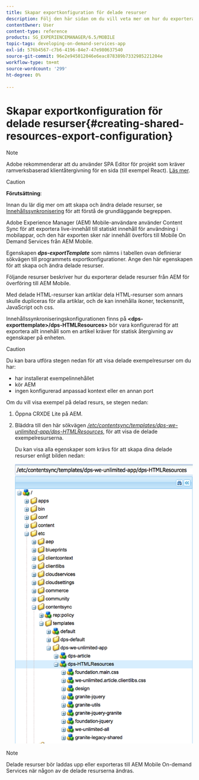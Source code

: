 ```yaml
---
title: Skapar exportkonfiguration för delade resurser
description: Följ den här sidan om du vill veta mer om hur du exporterar delade resurser från Adobe Experience Manager (AEM) för överföring till AEM Mobile.
contentOwner: User
content-type: reference
products: SG_EXPERIENCEMANAGER/6.5/MOBILE
topic-tags: developing-on-demand-services-app
exl-id: 576b4567-c7b6-4196-84e7-47e980637540
source-git-commit: 96e2e945012046e6eac878389b7332985221204e
workflow-type: tm+mt
source-wordcount: '299'
ht-degree: 0%

---
```


# Skapar exportkonfiguration för delade resurser{#creating-shared-resources-export-configuration}

>[!NOTE]
>
>Adobe rekommenderar att du använder SPA Editor för projekt som kräver ramverksbaserad klientåtergivning för en sida (till exempel React). [Läs mer](/help/sites-developing/spa-overview.md).

>[!CAUTION]
>
>**Förutsättning**:
>
>Innan du lär dig mer om att skapa och ändra delade resurser, se [Innehållssynkronisering](/help/mobile/mobile-ondemand-contentsync.md) för att förstå de grundläggande begreppen.

Adobe Experience Manager (AEM) Mobile-användare använder Content Sync för att exportera live-innehåll till statiskt innehåll för användning i mobilappar, och den här exporten sker när innehåll överförs till Mobile On Demand Services från AEM Mobile.

Egenskapen ***dps-exportTemplate*** som nämns i tabellen ovan definierar sökvägen till programmets exportkonfigurationer. Ange den här egenskapen för att skapa och ändra delade resurser.

Följande resurser beskriver hur du exporterar delade resurser från AEM för överföring till AEM Mobile.

Med delade HTML-resurser kan artiklar dela HTML-resurser som annars skulle dupliceras för alla artiklar, och de kan innehålla ikoner, teckensnitt, JavaScript och css.

Innehållssynkroniseringskonfigurationen finns på **&lt;dps-exporttemplate>/dps-HTMLResources>** bör vara konfigurerad för att exportera allt innehåll som en artikel kräver för statisk återgivning av egenskaper på enheten.

>[!CAUTION]
>
>Du kan bara utföra stegen nedan för att visa delade exempelresurser om du har:
>
>* har installerat exempelinnehållet
>* kör AEM
>* ingen konfigurerad anpassad kontext eller en annan port
>

Om du vill visa exempel på delad resurs, se stegen nedan:

1. Öppna CRXDE Lite på AEM.
1. Bläddra till den här sökvägen *[/etc/contentsync/templates/dps-we-unlimited-app/dps-HTMLResources](http://localhost:4502/crx/de/index.jsp#/etc/contentsync/templates/dps-we-unlimited-app/dps-HTMLResources)*, för att visa de delade exempelresurserna.

   Du kan visa alla egenskaper som krävs för att skapa dina delade resurser enligt bilden nedan:

   ![chlimage_1-145](assets/chlimage_1-145.png)

>[!NOTE]
>
>Delade resurser bör laddas upp eller exporteras till AEM Mobile On-demand Services när någon av de delade resurserna ändras.
